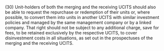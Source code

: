 (30) Unit-holders of both the merging and the receiving UCITS should also be able to request the repurchase or redemption of their units or, where possible, to convert them into units in another UCITS with similar investment policies and managed by the same management company or by a linked company. That right should not be subject to any additional charge, save for fees, to be retained exclusively by the respective UCITS, to cover disinvestment costs in all situations, as set out in the prospectuses of the merging and the receiving UCITS.